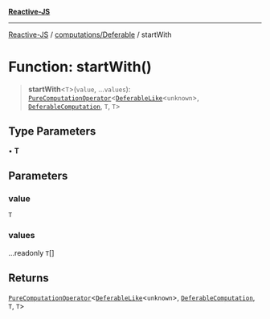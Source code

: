 [**Reactive-JS**](../../../README.md)

***

[Reactive-JS](../../../README.md) / [computations/Deferable](../README.md) / startWith

# Function: startWith()

> **startWith**\<`T`\>(`value`, ...`values`): [`PureComputationOperator`](../../type-aliases/PureComputationOperator.md)\<[`DeferableLike`](../../interfaces/DeferableLike.md)\<`unknown`\>, [`DeferableComputation`](../interfaces/DeferableComputation.md), `T`, `T`\>

## Type Parameters

• **T**

## Parameters

### value

`T`

### values

...readonly `T`[]

## Returns

[`PureComputationOperator`](../../type-aliases/PureComputationOperator.md)\<[`DeferableLike`](../../interfaces/DeferableLike.md)\<`unknown`\>, [`DeferableComputation`](../interfaces/DeferableComputation.md), `T`, `T`\>
